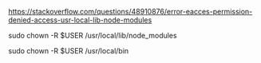 https://stackoverflow.com/questions/48910876/error-eacces-permission-denied-access-usr-local-lib-node-modules

sudo chown -R $USER /usr/local/lib/node_modules

sudo chown -R $USER /usr/local/bin
